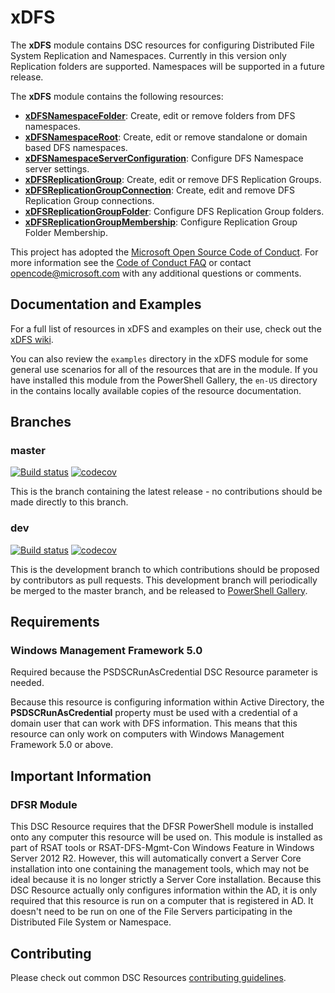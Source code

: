 # xDFS

The **xDFS** module contains DSC resources for configuring Distributed File
System Replication and Namespaces. Currently in this version only Replication
folders are supported. Namespaces will be supported in a future release.

The **xDFS** module contains the following resources:

- **[xDFSNamespaceFolder](https://github.com/PowerShell/xDFS/wiki/xDFSNamespaceFolder)**:
  Create, edit or remove folders from DFS namespaces.
- **[xDFSNamespaceRoot](https://github.com/PowerShell/xDFS/wiki/xDFSNamespaceRoot)**:
  Create, edit or remove standalone or domain based DFS namespaces.
- **[xDFSNamespaceServerConfiguration](https://github.com/PowerShell/xDFS/wiki/xDFSNamespaceServerConfiguration)**:
  Configure DFS Namespace server settings.
- **[xDFSReplicationGroup](https://github.com/PowerShell/xDFS/wiki/xDFSReplicationGroup)**:
  Create, edit or remove DFS Replication Groups.
- **[xDFSReplicationGroupConnection](https://github.com/PowerShell/xDFS/wiki/xDFSReplicationGroupConnection)**:
  Create, edit and remove DFS Replication Group connections.
- **[xDFSReplicationGroupFolder](https://github.com/PowerShell/xDFS/wiki/xDFSReplicationGroupFolder)**:
  Configure DFS Replication Group folders.
- **[xDFSReplicationGroupMembership](https://github.com/PowerShell/xDFS/wiki/xDFSReplicationGroupMembership)**:
  Configure Replication Group Folder Membership.

This project has adopted the [Microsoft Open Source Code of Conduct](https://opensource.microsoft.com/codeofconduct/).
For more information see the [Code of Conduct FAQ](https://opensource.microsoft.com/codeofconduct/faq/)
or contact [opencode@microsoft.com](mailto:opencode@microsoft.com) with any
additional questions or comments.

## Documentation and Examples

For a full list of resources in xDFS and examples on their use, check out
the [xDFS wiki](https://github.com/PowerShell/xDFS/wiki).

You can also review the `examples` directory in the xDFS module for some
general use scenarios for all of the resources that are in the module. If
you have installed this module from the PowerShell Gallery, the `en-US`
directory in the contains locally available copies of the resource documentation.

## Branches

### master

[![Build status](https://ci.appveyor.com/api/projects/status/5hkcpe757hhe4583/branch/master?svg=true)](https://ci.appveyor.com/project/PowerShell/xDFS/branch/master)
[![codecov](https://codecov.io/gh/PowerShell/xDFS/branch/master/graph/badge.svg)](https://codecov.io/gh/PowerShell/xDFS/branch/master)

This is the branch containing the latest release - no contributions should be made
directly to this branch.

### dev

[![Build status](https://ci.appveyor.com/api/projects/status/5hkcpe757hhe4583/branch/dev?svg=true)](https://ci.appveyor.com/project/PowerShell/xDFS/branch/dev)
[![codecov](https://codecov.io/gh/PowerShell/xDFS/branch/dev/graph/badge.svg)](https://codecov.io/gh/PowerShell/xDFS/branch/dev)

This is the development branch to which contributions should be proposed by contributors
as pull requests. This development branch will periodically be merged to the master
branch, and be released to [PowerShell Gallery](https://www.powershellgallery.com/).

## Requirements

### Windows Management Framework 5.0

Required because the PSDSCRunAsCredential DSC Resource parameter is needed.

Because this resource is configuring information within Active Directory, the
**PSDSCRunAsCredential** property must be used with a credential of a domain
user that can work with DFS information.
This means that this resource can only work on computers with Windows
Management Framework 5.0 or above.

## Important Information

### DFSR Module

This DSC Resource requires that the DFSR PowerShell module is installed onto
any computer this resource will be used on. This module is installed as part of
RSAT tools or RSAT-DFS-Mgmt-Con Windows Feature in Windows Server 2012 R2.
However, this will automatically convert a Server Core installation into one
containing the management tools, which may not be ideal because it is no longer
strictly a Server Core installation.
Because this DSC Resource actually only configures information within the AD,
it is only required that this resource is run on a computer that is registered
in AD. It doesn't need to be run on one of the File Servers participating
in the Distributed File System or Namespace.

## Contributing

Please check out common DSC Resources [contributing guidelines](https://github.com/PowerShell/DscResource.Kit/blob/master/CONTRIBUTING.md).
